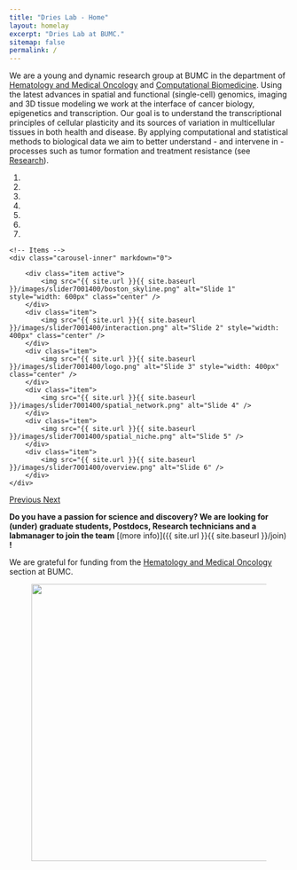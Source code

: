 ```yaml
---
title: "Dries Lab - Home"
layout: homelay
excerpt: "Dries Lab at BUMC."
sitemap: false
permalink: /
---
```


We are a young and dynamic research group at BUMC in the department of [Hematology and Medical Oncology](http://www.bumc.bu.edu/hematology/) and [Computational Biomedicine](https://www.bumc.bu.edu/compbiomed/). Using the latest advances in spatial and functional (single-cell) genomics, imaging and 3D tissue modeling we work at the interface of cancer biology, epigenetics and transcription. Our goal is to understand the transcriptional principles of cellular plasticity and its sources of variation in multicellular tissues in both health and disease. By applying computational and statistical methods to biological data we aim to better understand - and intervene in - processes such as tumor formation and treatment resistance (see [Research](research)). 


<div markdown="0" id="carousel" class="carousel slide" data-ride="carousel" data-interval="5000" data-pause="hover" >
    <!-- Menu -->
    <ol class="carousel-indicators">
        <li data-target="#carousel" data-slide-to="0" class="active"></li>
        <li data-target="#carousel" data-slide-to="1"></li>
        <li data-target="#carousel" data-slide-to="2"></li>
        <li data-target="#carousel" data-slide-to="3"></li>
        <li data-target="#carousel" data-slide-to="4"></li>
        <li data-target="#carousel" data-slide-to="5"></li>
        <li data-target="#carousel" data-slide-to="6"></li>
    </ol>

    <!-- Items -->
    <div class="carousel-inner" markdown="0">

        <div class="item active">
            <img src="{{ site.url }}{{ site.baseurl }}/images/slider7001400/boston_skyline.png" alt="Slide 1" style="width: 600px" class="center" />
        </div>
        <div class="item">
            <img src="{{ site.url }}{{ site.baseurl }}/images/slider7001400/interaction.png" alt="Slide 2" style="width: 400px" class="center" />
        </div>
        <div class="item">
            <img src="{{ site.url }}{{ site.baseurl }}/images/slider7001400/logo.png" alt="Slide 3" style="width: 400px" class="center" />
        </div>
        <div class="item">
            <img src="{{ site.url }}{{ site.baseurl }}/images/slider7001400/spatial_network.png" alt="Slide 4" />
        </div>
        <div class="item">
            <img src="{{ site.url }}{{ site.baseurl }}/images/slider7001400/spatial_niche.png" alt="Slide 5" />
        </div>
        <div class="item">
            <img src="{{ site.url }}{{ site.baseurl }}/images/slider7001400/overview.png" alt="Slide 6" />
        </div>       
    </div>
  <a class="left carousel-control" href="#carousel" role="button" data-slide="prev">
    <span class="glyphicon glyphicon-chevron-left" aria-hidden="true"></span>
    <span class="sr-only">Previous</span>
  </a>
  <a class="right carousel-control" href="#carousel" role="button" data-slide="next">
    <span class="glyphicon glyphicon-chevron-right" aria-hidden="true"></span>
    <span class="sr-only">Next</span>
  </a>
</div>




 **Do you have a passion for science and discovery? We are  looking for (under) graduate students, Postdocs, Research technicians and a labmanager to join the team** [(more info)]({{ site.url }}{{ site.baseurl }}/join) **!**


We are grateful for funding from the [Hematology and Medical Oncology](http://www.bumc.bu.edu/hematology/) section at BUMC.


<figure class="fourth">
  <img src="{{ site.url }}{{ site.baseurl }}/images/logopic/BUMC_logo.png" style="width: 500px" class="center">
</figure>
